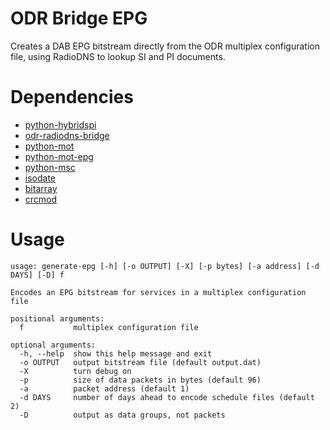 ODR Bridge EPG
==============

Creates a DAB EPG bitstream directly from the ODR multiplex configuration file, using RadioDNS to lookup SI and PI documents.

# Dependencies

* [python-hybridspi](https://github.com/opendigitalradio/python-hybridspi)
* [odr-radiodns-bridge](https://github.com/opendigitalradio/odr-radiodns-bridge)
* [python-mot](https://github.com/GlobalRadio/python-dabmot)
* [python-mot-epg](https://github.com/GlobalRadio/python-mot-epg)
* [python-msc](https://github.com/opendigitalradio/python-dabmsc)
* [isodate](https://pypi.python.org/pypi/isodate)
* [bitarray](https://pypi.python.org/pypi/bitarray)
* [crcmod](https://pypi.python.org/pypi/crcmod)

# Usage

```
usage: generate-epg [-h] [-o OUTPUT] [-X] [-p bytes] [-a address] [-d DAYS] [-D] f

Encodes an EPG bitstream for services in a multiplex configuration file

positional arguments:
  f           multiplex configuration file

optional arguments:
  -h, --help  show this help message and exit
  -o OUTPUT   output bitstream file (default output.dat)
  -X          turn debug on
  -p          size of data packets in bytes (default 96)
  -a          packet address (default 1)
  -d DAYS     number of days ahead to encode schedule files (default 2)
  -D          output as data groups, not packets
```

